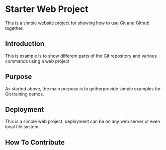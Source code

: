 # Starter Web Project

This is a simple website project for
showing how to use Git and Github together.

## Introduction

This is example is to show different parts
of the Git repository and various commands
using a web project

## Purpose

As started above, the main purpose is to
getherprovide simple examples for Git training
demos.

## Deployment

This is a simple web project, deployment
can be on any web server or even local
file system.

## How To Contribute